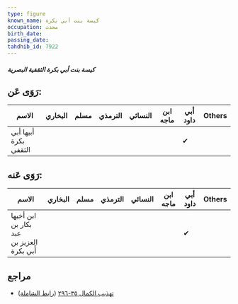 ```yaml
---
type: figure
known_name: كيسة بنت أبي بكرة
occupation: محدث
birth_date:
passing_date:
tahdhib_id: 7922
---
```

##### كيسة بنت أبي بكرة الثقفية البصرية

## رَوَى عَن:
| الاسم                 | البخاري | مسلم | الترمذي | النسائي | ابن ماجه | أبي داود | Others |
| --------------------- | ------- | ---- | ------- | ------- | -------- | -------- | ------ |
| أبيها أبي بكرة الثقفي |         |      |         |         |          | ✔        |        |
## رَوَى عَنه:
| الاسم                                     | البخاري | مسلم | الترمذي | النسائي | ابن ماجه | أبي داود | Others |
| ----------------------------------------- | ------- | ---- | ------- | ------- | -------- | -------- | ------ |
| ابن أخيها بكار بن عبد العزيز بن أَبي بكرة |         |      |         |         |          | ✔        |        |
## مراجع
- [تهذيب الكمال ٣٥-٢٩٦](obsidian://open?vault=Tahdhib-al-Kamal&file=Figures/٧٩٢٢-كيسة%20بنت%20أبي%20بكرة%20الثقفية%20البصرية) ([رابط الشاملة](https://shamela.ws/book/3722/18895))